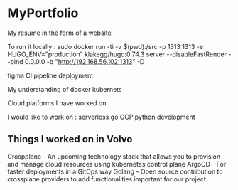 # MyPortfolio
My resume in the form of a website 


To run it locally : sudo docker run -ti -v $(pwd):/src   -p 1313:1313   -e HUGO_ENV="production" klakegg/hugo:0.74.3   server --disableFastRender --bind 0.0.0.0 -b "http://192.168.56.102:1313" -D


figma 
CI pipeline 
deployment 

My understanding of 
docker 
kubernets 

Cloud platforms I have worked on 

I would like to work on :
serverless 
go
GCP 
python development 


## Things I worked on in Volvo 

Crospplane - An upcoming technology stack that allows you to provision and manage cloud resources using kubernetes control plane 
ArgoCD - For faster deployments in a GitOps way 
Golang - Open source contribution to crossplane providers to add functionalities important for our project. 
